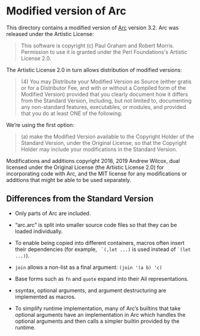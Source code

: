 # Modified version of Arc

This directory contains a modified version of
[Arc](http://arclanguage.org/) version 3.2.  Arc was released under
the Artistic License:

> This software is copyright (c) Paul Graham and Robert Morris.
> Permission to use it is granted under the Perl Foundations's
> Artistic License 2.0.

The Artistic License 2.0 in turn allows distribution of modified
versions:

> (4) You may Distribute your Modified Version as Source (either
> gratis or for a Distributor Fee, and with or without a Compiled form
> of the Modified Version) provided that you clearly document how it
> differs from the Standard Version, including, but not limited to,
> documenting any non-standard features, executables, or modules, and
> provided that you do at least ONE of the following:

We’re using the first option:

> (a) make the Modified Version available to the Copyright Holder of
> the Standard Version, under the Original License, so that the
> Copyright Holder may include your modifications in the Standard
> Version.

Modifications and additions copyright 2018, 2019 Andrew Wilcox, dual
licensed under the Original License (the Artistic License 2.0) for
incorporating code with Arc, and the MIT license for any modifications
or additions that might be able to be used separately.


## Differences from the Standard Version

* Only parts of Arc are included.

* “arc.arc” is split into smaller source code files so that they can
  be loaded individually.

* To enable being copied into different containers, macros often
  insert their dependencies (for example, `` `(,let ...)`` is used
  instead of `` `(let ...) ``).

* `join` allows a non-list as a final argument: `(join '(a b) 'c)`

* Base forms such as `fn` and `quote` expand into their Ail
  representations.

* ssyntax, optional arguments, and argument destructuring are
  implemented as macros.

* To simplify runtime implementation, many of Arc’s builtins that take
  optional arguments have an implementation in Arc which handles the
  optional arguments and then calls a simpler builtin provided by the
  runtime.
